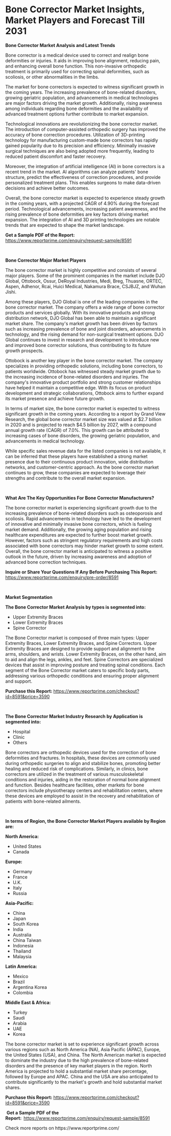 <p><h1>Bone Corrector Market Insights, Market Players and Forecast Till 2031</h1></p><p><strong>Bone Corrector Market Analysis and Latest Trends</strong></p>
<p><p>Bone corrector is a medical device used to correct and realign bone deformities or injuries. It aids in improving bone alignment, reducing pain, and enhancing overall bone function. This non-invasive orthopedic treatment is primarily used for correcting spinal deformities, such as scoliosis, or other abnormalities in the limbs.</p><p>The market for bone correctors is expected to witness significant growth in the coming years. The increasing prevalence of bone-related disorders, growing geriatric population, and advancements in medical technologies are major factors driving the market growth. Additionally, rising awareness among individuals regarding bone deformities and the availability of advanced treatment options further contribute to market expansion.</p><p>Technological innovations are revolutionizing the bone corrector market. The introduction of computer-assisted orthopedic surgery has improved the accuracy of bone correction procedures. Utilization of 3D-printing technology for manufacturing custom-made bone correctors has rapidly gained popularity due to its precision and efficiency. Minimally invasive surgical techniques are also being adopted more frequently, leading to reduced patient discomfort and faster recovery.</p><p>Moreover, the integration of artificial intelligence (AI) in bone correctors is a recent trend in the market. AI algorithms can analyze patients' bone structure, predict the effectiveness of correction procedures, and provide personalized treatment plans. This enables surgeons to make data-driven decisions and achieve better outcomes.</p><p>Overall, the bone corrector market is expected to experience steady growth in the coming years, with a projected CAGR of 4.90% during the forecast period. Technological advancements, increasing patient awareness, and the rising prevalence of bone deformities are key factors driving market expansion. The integration of AI and 3D printing technologies are notable trends that are expected to shape the market landscape.</p></p>
<p><strong>Get a Sample PDF of the Report:&nbsp;</strong> <a href="https://www.reportprime.com/enquiry/request-sample/8591">https://www.reportprime.com/enquiry/request-sample/8591</a></p>
<p>&nbsp;</p>
<p><strong>Bone Corrector Major Market Players</strong></p>
<p><p>The bone corrector market is highly competitive and consists of several major players. Some of the prominent companies in the market include DJO Global, Ottobock, Ossur, DeRoyal Industries, Medi, Breg, Thuasne, ORTEC, Aspen, Adhenor, Rcai, Huici Medical, Nakamura Brace, CSJBJZ, and Wuhan Jishi.</p><p>Among these players, DJO Global is one of the leading companies in the bone corrector market. The company offers a wide range of bone corrector products and services globally. With its innovative products and strong distribution network, DJO Global has been able to maintain a significant market share. The company's market growth has been driven by factors such as increasing prevalence of bone and joint disorders, advancements in technology, and the rising demand for non-surgical treatment options. DJO Global continues to invest in research and development to introduce new and improved bone corrector solutions, thus contributing to its future growth prospects.</p><p>Ottobock is another key player in the bone corrector market. The company specializes in providing orthopedic solutions, including bone correctors, to patients worldwide. Ottobock has witnessed steady market growth due to the increasing incidence of bone-related disorders and injuries. The company's innovative product portfolio and strong customer relationships have helped it maintain a competitive edge. With its focus on product development and strategic collaborations, Ottobock aims to further expand its market presence and achieve future growth.</p><p>In terms of market size, the bone corrector market is expected to witness significant growth in the coming years. According to a report by Grand View Research, the global bone corrector market size was valued at $2.7 billion in 2020 and is projected to reach $4.5 billion by 2027, with a compound annual growth rate (CAGR) of 7.0%. This growth can be attributed to increasing cases of bone disorders, the growing geriatric population, and advancements in medical technology.</p><p>While specific sales revenue data for the listed companies is not available, it can be inferred that these players have established a strong market presence due to their continuous product innovation, wide distribution networks, and customer-centric approach. As the bone corrector market continues to grow, these companies are expected to leverage their strengths and contribute to the overall market expansion.</p></p>
<p>&nbsp;</p>
<p><strong>What Are The Key Opportunities For Bone Corrector Manufacturers?</strong></p>
<p><p>The bone corrector market is experiencing significant growth due to the increasing prevalence of bone-related disorders such as osteoporosis and scoliosis. Rapid advancements in technology have led to the development of innovative and minimally invasive bone correctors, which is fueling market demand. Additionally, the growing aging population and rising healthcare expenditures are expected to further boost market growth. However, factors such as stringent regulatory requirements and high costs associated with bone correctors may hinder market growth to some extent. Overall, the bone corrector market is anticipated to witness a positive outlook in the future, driven by increasing awareness and adoption of advanced bone correction techniques.</p></p>
<p><strong>Inquire or Share Your Questions If Any Before Purchasing This Report:</strong> <a href="https://www.reportprime.com/enquiry/pre-order/8591">https://www.reportprime.com/enquiry/pre-order/8591</a></p>
<p>&nbsp;</p>
<p><strong>Market Segmentation</strong></p>
<p><strong>The Bone Corrector Market Analysis by types is segmented into:</strong></p>
<p><ul><li>Upper Extremity Braces</li><li>Lower Extremity Braces</li><li>Spine Corrector</li></ul></p>
<p><p>The Bone Corrector market is composed of three main types: Upper Extremity Braces, Lower Extremity Braces, and Spine Correctors. Upper Extremity Braces are designed to provide support and alignment to the arms, shoulders, and wrists. Lower Extremity Braces, on the other hand, aim to aid and align the legs, ankles, and feet. Spine Correctors are specialized devices that assist in improving posture and treating spinal conditions. Each segment of the Bone Corrector market caters to specific body parts, addressing various orthopedic conditions and ensuring proper alignment and support.</p></p>
<p><strong>Purchase this Report:&nbsp;</strong><a href="https://www.reportprime.com/checkout?id=8591&price=3590">https://www.reportprime.com/checkout?id=8591&price=3590</a></p>
<p>&nbsp;</p>
<p><strong>The Bone Corrector Market Industry Research by Application is segmented into:</strong></p>
<p><ul><li>Hospital</li><li>Clinic</li><li>Others</li></ul></p>
<p><p>Bone correctors are orthopedic devices used for the correction of bone deformities and fractures. In hospitals, these devices are commonly used during orthopedic surgeries to align and stabilize bones, promoting better healing and reduced risk of complications. Similarly, in clinics, bone correctors are utilized in the treatment of various musculoskeletal conditions and injuries, aiding in the restoration of normal bone alignment and function. Besides healthcare facilities, other markets for bone correctors include physiotherapy centers and rehabilitation centers, where these devices are employed to assist in the recovery and rehabilitation of patients with bone-related ailments.</p></p>
<p>&nbsp;</p>
<p><strong>In terms of Region, the Bone Corrector Market Players available by Region are:</strong></p>
<p>
    <p> <strong> North America: </strong>
        <ul>
            <li>United States</li>
            <li>Canada</li>
        </ul>
        </p> 
    <p> <strong> Europe: </strong>
        <ul>
            <li>Germany</li>
            <li>France</li>
            <li>U.K.</li>
            <li>Italy</li>
            <li>Russia</li>
        </ul>
        </p> 
    <p> <strong> Asia-Pacific: </strong>
        <ul>
            <li>China</li>
            <li>Japan</li>
            <li>South Korea</li>
            <li>India</li>
            <li>Australia</li>
            <li>China Taiwan</li>
            <li>Indonesia</li>
            <li>Thailand</li>
            <li>Malaysia</li>
        </ul>
        </p> 
    <p> <strong> Latin America: </strong>
        <ul>
            <li>Mexico</li>
            <li>Brazil</li>
            <li>Argentina Korea</li>
            <li>Colombia</li>
        </ul>
        </p> 
    <p> <strong> Middle East & Africa: </strong>
        <ul>
            <li>Turkey</li>
            <li>Saudi</li>
            <li>Arabia</li>
            <li>UAE</li>
            <li>Korea</li>
        </ul>
    </p>
    </p>
<p><p>The bone corrector market is set to experience significant growth across various regions such as North America (NA), Asia Pacific (APAC), Europe, the United States (USA), and China. The North American market is expected to dominate the industry due to the high prevalence of bone-related disorders and the presence of key market players in the region. North America is projected to hold a substantial market share percentage, followed by Europe and APAC. China and the USA are also anticipated to contribute significantly to the market's growth and hold substantial market shares.</p></p>
<p><strong>Purchase this Report: </strong><a href="https://www.reportprime.com/checkout?id=8591&price=3590">https://www.reportprime.com/checkout?id=8591&price=3590</a></p>
<p>&nbsp;<strong>Get a Sample PDF of the Report:&nbsp;&nbsp;</strong><a href="https://www.reportprime.com/enquiry/request-sample/8591">https://www.reportprime.com/enquiry/request-sample/8591</a></p>
<p><strong></strong></p>
<p>Check more reports on https://www.reportprime.com/</p>